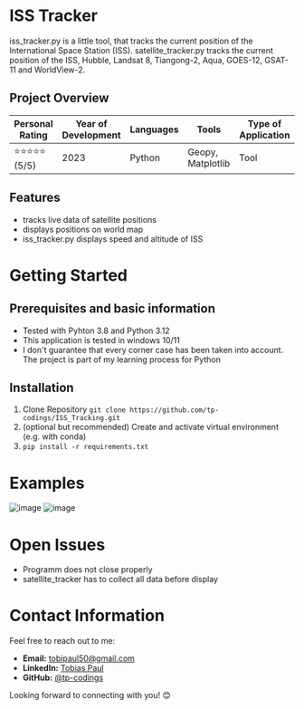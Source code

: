 # ISS Tracker
iss_tracker.py is a little tool, that tracks the current position of the International Space Station (ISS). satellite_tracker.py tracks the current position of the ISS, Hubble, Landsat 8, Tiangong-2, Aqua, GOES-12, GSAT-11 and WorldView-2.

## Project Overview

| Personal Rating | Year of Development | Languages | Tools | Type of Application |  
| --- | --- | --- | --- | --- |
| ⭐️⭐️⭐️⭐️⭐️ (5/5) | 2023 | Python | Geopy, Matplotlib | Tool |  

## Features
- tracks live data of satellite positions
- displays positions on world map
- iss_tracker.py displays speed and altitude of ISS

# Getting Started

## Prerequisites and basic information

- Tested with Pyhton 3.8 and Python 3.12
- This application is tested in windows 10/11
- I don't guarantee that every corner case has been taken into account. The project is part of my learning process for Python
  
## Installation

1. Clone Repository
`git clone https://github.com/tp-codings/ISS_Tracking.git`
2. (optional but recommended) Create and activate virtual environment (e.g. with conda)
3. `pip install -r requirements.txt`

# Examples
![image](https://github.com/tp-codings/ISS_Tracking/assets/118997294/07f82ef3-86dd-4630-9abd-3452ed752e67)
![image](https://github.com/tp-codings/ISS_Tracking/assets/118997294/07abfdc4-57c0-46da-bdba-02f12cb9a1d5)

# Open Issues
- Programm does not close properly
- satellite_tracker has to collect all data before display

# Contact Information

Feel free to reach out to me:

- **Email:** [tobipaul50@gmail.com](mailto:tobipaul50@gmail.com)
- **LinkedIn:** [Tobias Paul](https://www.linkedin.com/in/tobias-paul-657513276/)
- **GitHub:** [@tp-codings](https://github.com/tp-codings)

Looking forward to connecting with you! 😊
